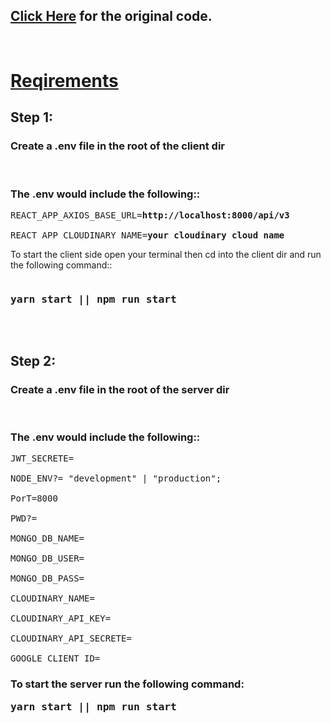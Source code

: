 <h2>
<a href="https://github.com/adrianhajdin/project_mern_memories.git">Click Here</a></button> for the original code.
<br/>
</h2>

<br/>

<h1><u>Reqirements</u></h1>
<h2>Step 1:</h2>
<h3>
Create a .env file in the root of the client dir
</h3>
<br/>
<h3>The .env would include the following::</h3>

<pre>
REACT_APP_AXIOS_BASE_URL=<b><a>http://localhost:8000/api/v3</a></b>

REACT_APP_CLOUDINARY_NAME=<b>your cloudinary cloud name</b>
</pre>

<div > To start the client side open your terminal then cd into the client dir and run the following command::
<br/>
<pre><h3>yarn start || npm run start</h3></pre>
</div>
<br/>
<h2>Step 2:</h2>
<h3>
Create a .env file in the root of the server dir
</h3>
<br/>
<h3>The .env would include the following::</h3>

<pre>
JWT_SECRETE=

NODE_ENV?= "development" | "production";

PorT=8000

PWD?=

MONGO_DB_NAME=

MONGO_DB_USER=

MONGO_DB_PASS=

CLOUDINARY_NAME=

CLOUDINARY_API_KEY=

CLOUDINARY_API_SECRETE=

GOOGLE_CLIENT_ID=
</pre>
<h3>
To start the server run the following command:
<pre>yarn start || npm run start</pre>
</h3>
